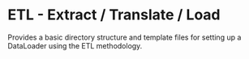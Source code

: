 # ETL - Extract / Translate / Load
Provides a basic directory structure and template files for setting up a DataLoader using the ETL methodology.

